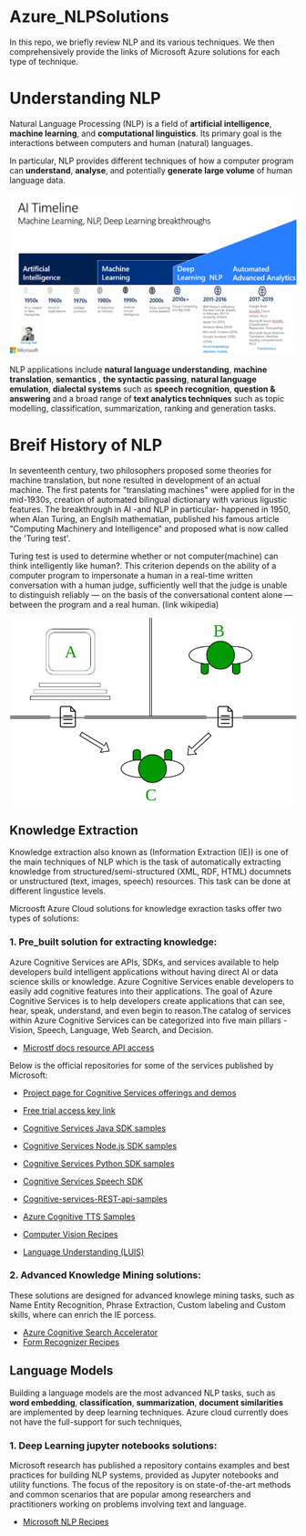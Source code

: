 # Azure_NLPSolutions
In this repo, we briefly review NLP and its various techniques. We then comprehensively provide the links of Microsoft Azure solutions for each type of technique.

# Understanding NLP
Natural Language Processing (NLP) is a field of **artificial intelligence**, **machine learning**, and **computational linguistics**. Its primary goal is the interactions between computers and human (natural) languages. 

In particular, NLP provides different techniques of how a computer program can **understand**, **analyse**, and potentially **generate large volume** of human language data.

![AI-timeLine](https://github.com/LidaGh/Microsoft_Azure_NLP_Solutions/blob/master/images/AI_timeline.PNG)

NLP applications include **natural language understanding**, **machine translation**, **semantics** , **the syntactic passing**, **natural language emulation**, **dialectal systems** such as **speech recognition**, **question & answering** and a broad range of **text analytics techniques** such as topic modelling, classification, summarization, ranking and generation tasks.


# Breif History of NLP 
In seventeenth century, two philosophers proposed some theories for machine translation, but none resulted in development of an actual machine. The first patents for "translating machines" were applied for in the mid-1930s, creation of automated bilingual dictionary with various ligustic features. 
The breakthrough in AI -and NLP in particular- happened in 1950, when Alan Turing, an Englsih mathematian, published his famous article "Computing Machinery and Intelligence" and proposed what is now called the 'Turing test'.  

Turing test is used to determine whether or not computer(machine) can think intelligently like human?. This criterion depends on the ability of a computer program to impersonate a human in a real-time written conversation with a human judge, sufficiently well that the judge is unable to distinguish reliably — on the basis of the conversational content alone — between the program and a real human. (link wikipedia) 

![Alt text](https://github.com/LidaGh/Microsoft_Azure_NLP_Solutions/blob/master/images/Turing-Diagram-159676.png)



## Knowledge Extraction 
Knowledge extraction also known as (Information Extraction (IE)) is one of the main techniques of NLP which is the task of automatically extracting knowledge from structured/semi-structured (XML, RDF, HTML) documnets or unstructured (text, images, speech) resources. This task can be done at different lingustice levels.  


Microosft Azure  Cloud solutions for knowledge exraction tasks offer two types of solutions: 

### 1. Pre_built solution for extracting knowledge:
Azure Cognitive Services are APIs, SDKs, and services available to help developers build intelligent applications without having direct AI or data science skills or knowledge. Azure Cognitive Services enable developers to easily add cognitive features into their applications. The goal of Azure Cognitive Services is to help developers create applications that can see, hear, speak, understand, and even begin to reason.The catalog of services within Azure Cognitive Services can be categorized into five main pillars - Vision, Speech, Language, Web Search, and Decision.

- [Microstf docs resource API access](https://docs.microsoft.com/en-us/azure/cognitive-services/Welcome#feedback)  

Below is the official repositories for some of the services published by Microsoft: 

- [Project page for Cognitive Services offerings and demos](https://azure.microsoft.com/en-us/services/cognitive-services/)
- [Free trial access key link](https://azure.microsoft.com/en-us/try/cognitive-services/)
- [Cognitive Services Java SDK samples](https://github.com/Azure-Samples/cognitive-services-java-sdk-samples)
- [Cognitive Services Node.js SDK samples](https://github.com/Azure-Samples/cognitive-services-node-sdk-samples)
- [Cognitive Services Python SDK samples](https://github.com/Azure-Samples/cognitive-services-python-sdk-samples)

- [Cognitive Services Speech SDK](https://github.com/Azure-Samples/cognitive-services-speech-sdk)
- [Cognitive-services-REST-api-samples](https://github.com/Azure-Samples/cognitive-services-REST-api-samples)
- [Azure Cognitive TTS Samples](https://github.com/Azure-Samples/Cognitive-Speech-TTS)

- [Computer Vision Recipes](https://github.com/microsoft/computervision-recipes)

- [Language Understanding (LUIS)](https://github.com/Azure-Samples/cognitive-services-language-understanding)

	
### 2. Advanced Knowledge Mining solutions:
These solutions are designed for advanced knowlege mining tasks, such as Name Entity Recognition, Phrase Extraction, Custom labeling and Custom skills, where can enrich the IE porcess. 
- [Azure Cognitive Search Accelerator](https://github.com/microsoft/azure-search-knowledge-mining)
- [Form Recognizer Recipes](https://github.com/microsoft/knowledge-extraction-recipes-forms)

## Language Models
Building a language models are the most advanced NLP tasks, such as **word embedding**, **classification**, **summarization**, **document similarities** are implemented by deep learning techniques. Azure cloud currently does not have the full-support for such techniques,

### 1. Deep Learning jupyter notebooks solutions: 
Microsoft research has published a repository contains examples and best practices for building NLP systems, provided as Jupyter notebooks and utility functions. The focus of the repository is on state-of-the-art methods and common scenarios that are popular among researchers and practitioners working on problems involving text and language.  
 - [Microsoft NLP Recipes](https://github.com/microsoft/nlp-recipes)
